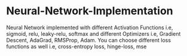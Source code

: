 # Neural-Network-Implementation
Neural Network implemented with different Activation Functions i.e, sigmoid, relu, leaky-relu, softmax and different Optimizers i.e, Gradient Descent, AdaGrad, RMSProp, Adam. You can choose different loss functions as well i.e, cross-entropy loss, hinge-loss, mse
